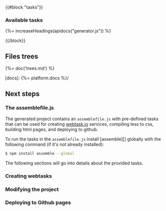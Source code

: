 
{{#block "tasks"}}
### Available tasks
{%= increaseHeadings(apidocs("generator.js")) %}

{{/block}}

## Files trees
{%= doc('trees.md') %}

[docs]: {%= platform.docs %}/

## Next steps
### The assemblefile.js

The generated project contains an `assemblefile.js` with pre-defined tasks that can be used for creating [webtask.io](https://webtask.io) services, compiling less to css, building html pages, and deploying to github.

To run the tasks in the `assemblefile.js` install [assemble][] globally with the following command (if it's not already installed):

```bash
$ npm install assemble --global
```

The following sections will go into details about the provided tasks.

### Creating webtasks

### Modifying the project

### Deploying to Github pages
